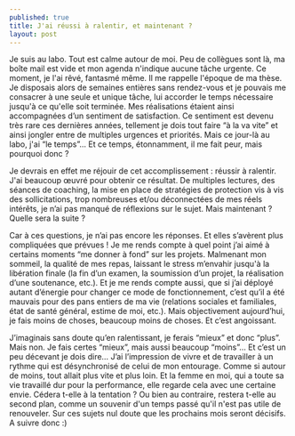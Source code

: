 ```yaml
---
published: true
title: J'ai réussi à ralentir, et maintenant ?
layout: post
---
```


Je suis au labo. Tout est calme autour de moi. Peu de collègues sont là, ma boîte mail est vide et mon agenda n'indique aucune tâche urgente. Ce moment, je l'ai rêvé, fantasmé même. Il me rappelle l'époque de ma thèse. Je disposais alors de semaines entières sans rendez-vous et je pouvais me consacrer à une seule et unique tâche, lui accorder le temps nécessaire jusqu'à ce qu'elle soit terminée. Mes réalisations étaient ainsi accompagnées d’un sentiment de satisfaction. Ce sentiment est devenu très rare ces dernières années, tellement je dois tout faire “à la va vite” et ainsi jongler entre de multiples urgences et priorités. Mais ce jour-là au labo, j'ai “le temps”... Et ce temps, étonnamment, il me fait peur, mais pourquoi donc ?

Je devrais en effet me réjouir de cet accomplissement : réussir à ralentir. J'ai beaucoup œuvré pour obtenir ce résultat. De multiples lectures, des séances de coaching, la mise en place de stratégies de protection vis à vis des sollicitations, trop nombreuses et/ou déconnectées de mes réels intérêts, je n’ai pas manqué de réflexions sur le sujet. Mais maintenant ? Quelle sera la suite ? 

Car à ces questions, je n’ai pas encore les réponses. Et elles s’avèrent plus compliquées que prévues ! Je me rends compte à quel point j’ai aimé à certains moments “me donner à fond” sur les projets. Malmenant mon sommeil, la qualité de mes repas, laissant le stress m’envahir jusqu'à la libération finale (la fin d’un examen, la soumission d’un projet, la réalisation d’une soutenance, etc.). Et je me rends compte aussi, que si j’ai déployé autant d’énergie pour changer ce mode de fonctionnement, c’est qu’il a été mauvais pour des pans entiers de ma vie (relations sociales et familiales, état de santé général, estime de moi, etc.). Mais objectivement aujourd’hui, je fais moins de choses, beaucoup moins de choses. Et c’est angoissant. 

J’imaginais sans doute qu’en ralentissant, je ferais “mieux” et donc “plus”. Mais non. Je fais certes “mieux”, mais aussi beaucoup “moins”... Et c’est un peu décevant je dois dire… J’ai l’impression de vivre et de travailler à un rythme qui est désynchronisé de celui de mon entourage. Comme si autour de moins, tout allait plus vite et plus loin. Et la femme en moi, qui a toute sa vie travaillé dur pour la performance, elle regarde cela avec une certaine envie. Cédera t-elle à la tentation ? Ou bien au contraire, restera t-elle au second plan, comme un souvenir d'un temps passé qu'il n'est pas utile de renouveler. Sur ces sujets nul doute que les prochains mois seront décisifs. A suivre donc :)